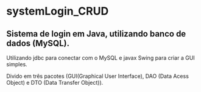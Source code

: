 # systemLogin_CRUD

## Sistema de login em Java, utilizando banco de dados (MySQL).

Utilizando jdbc para conectar com o MySQL e javax Swing para criar a GUI simples. 

Divido em três pacotes (GUI(Graphical User Interface), DAO (Data Acess Object) e DTO (Data Transfer Object)).
